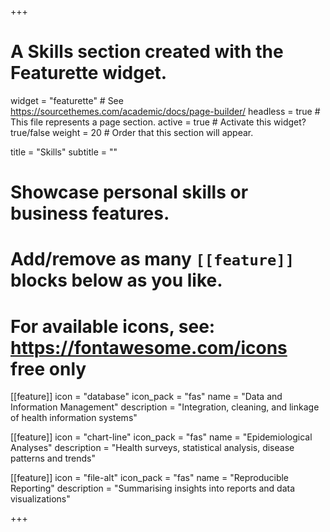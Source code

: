 +++
# A Skills section created with the Featurette widget.
widget = "featurette"  # See https://sourcethemes.com/academic/docs/page-builder/
headless = true  # This file represents a page section.
active = true  # Activate this widget? true/false
weight = 20  # Order that this section will appear.

title = "Skills"
subtitle = ""

  
# Showcase personal skills or business features.
# 
# Add/remove as many `[[feature]]` blocks below as you like.
# 
# For available icons, see: https://fontawesome.com/icons free only

[[feature]]
  icon = "database"
  icon_pack = "fas"
  name = "Data and Information Management"
  description = "Integration, cleaning, and linkage of health information systems"

[[feature]]
  icon = "chart-line"
  icon_pack = "fas"
  name = "Epidemiological Analyses"
  description = "Health surveys, statistical analysis, disease patterns and trends"
  
[[feature]]
  icon = "file-alt"
  icon_pack = "fas"
  name = "Reproducible Reporting"
  description = "Summarising insights into reports and data visualizations"

+++
